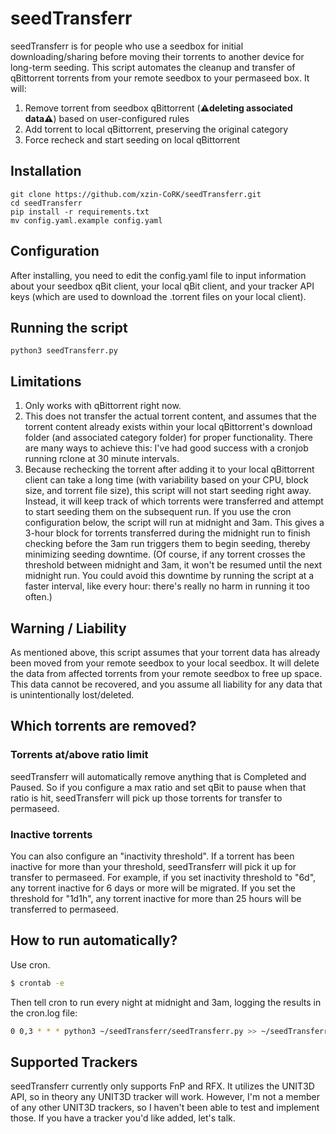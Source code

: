 # seedTransferr

seedTransferr is for people who use a seedbox for initial downloading/sharing before moving their torrents to another device for long-term seeding. This script automates the cleanup and transfer of qBittorrent torrents from your remote seedbox to your permaseed box. It will:
1) Remove torrent from seedbox qBittorrent (**⚠️deleting associated data⚠️**) based on user-configured rules
2) Add torrent to local qBittorrent, preserving the original category
3) Force recheck and start seeding on local qBittorrent

## Installation

```
git clone https://github.com/xzin-CoRK/seedTransferr.git
cd seedTransferr
pip install -r requirements.txt
mv config.yaml.example config.yaml
```

## Configuration

After installing, you need to edit the config.yaml file to input information about your seedbox qBit client, your local qBit client, and your tracker API keys (which are used to download the .torrent files on your local client).

## Running the script
```
python3 seedTransferr.py
```

## Limitations

1. Only works with qBittorrent right now.
2. This does not transfer the actual torrent content, and assumes that the torrent content already exists within your local qBittorrent's download folder (and associated category folder) for proper functionality. There are many ways to achieve this: I've had good success with a cronjob running rclone at 30 minute intervals.
3. Because rechecking the torrent after adding it to your local qBittorrent client can take a long time (with variability based on your CPU, block size, and torrent file size), this script will not start seeding right away. Instead, it will keep track of which torrents were transferred and attempt to start seeding them on the subsequent run. If you use the cron configuration below, the script will run at midnight and 3am. This gives a 3-hour block for torrents transferred during the midnight run to finish checking before the 3am run triggers them to begin seeding, thereby minimizing seeding downtime. (Of course, if any torrent crosses the threshold between midnight and 3am, it won't be resumed until the next midnight run. You could avoid this downtime by running the script at a faster interval, like every hour: there's really no harm in running it too often.)

## Warning / Liability

As mentioned above, this script assumes that your torrent data has already been moved from your remote seedbox to your local seedbox. It will delete the data from affected torrents from your remote seedbox to free up space. This data cannot be recovered, and you assume all liability for any data that is unintentionally lost/deleted.

## Which torrents are removed?

### Torrents at/above ratio limit
seedTransferr will automatically remove anything that is Completed and Paused. So if you configure a max ratio and set qBit to pause when that ratio is hit, seedTransferr will pick up those torrents for transfer to permaseed.

### Inactive torrents
You can also configure an "inactivity threshold". If a torrent has been inactive for more than your threshold, seedTransferr will pick it up for transfer to permaseed. For example, if you set inactivity threshold to "6d", any torrent inactive for 6 days or more will be migrated. If you set the threshold for "1d1h", any torrent inactive for more than 25 hours will be transferred to permaseed.

## How to run automatically?
Use cron.
```bash
$ crontab -e
```
Then tell cron to run every night at midnight and 3am, logging the results in the cron.log file:
```bash
0 0,3 * * * python3 ~/seedTransferr/seedTransferr.py >> ~/seedTransferr/cron.log 2>&1
```

## Supported Trackers

seedTransferr currently only supports FnP and RFX. It utilizes the UNIT3D API, so in theory any UNIT3D tracker will work. However, I'm not a member of any other UNIT3D trackers, so I haven't been able to test and implement those. If you have a tracker you'd like added, let's talk.